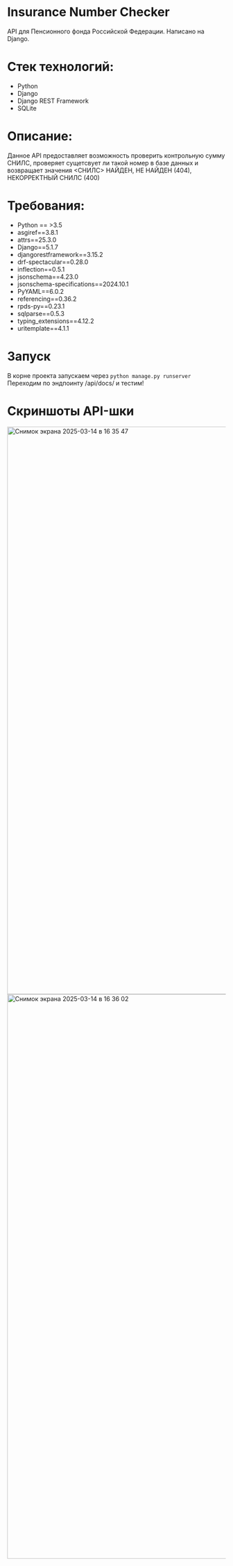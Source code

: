 # Insurance Number Checker
API для Пенсионного фонда Российской Федерации. Написано на Django.

# Стек технологий:
* Python
* Django
* Django REST Framework
* SQLite

# Описание:
Данное API предоставляет возможность проверить контрольную сумму СНИЛС, проверяет сущетсвует ли такой номер в базе данных и возвращает значения <СНИЛС> НАЙДЕН, НЕ НАЙДЕН (404), НЕКОРРЕКТНЫЙ СНИЛС (400)

# Требования:
* Python == >3.5
* asgiref==3.8.1
* attrs==25.3.0
* Django==5.1.7
* djangorestframework==3.15.2
* drf-spectacular==0.28.0
* inflection==0.5.1
* jsonschema==4.23.0
* jsonschema-specifications==2024.10.1
* PyYAML==6.0.2
* referencing==0.36.2
* rpds-py==0.23.1
* sqlparse==0.5.3
* typing_extensions==4.12.2
* uritemplate==4.1.1

# Запуск
В корне проекта запускаем через ```python manage.py runserver```
Переходим по эндпоинту /api/docs/  и тестим!

# Скриншоты API-шки
<img width="1307" alt="Снимок экрана 2025-03-14 в 16 35 47" src="https://github.com/user-attachments/assets/0b13e6ee-8cc3-468f-abe0-db9bb31bb048" />
<img width="1300" alt="Снимок экрана 2025-03-14 в 16 36 02" src="https://github.com/user-attachments/assets/0d73cb73-6485-43f5-aeda-72f0b3ea80f4" />

